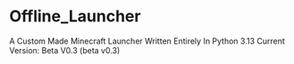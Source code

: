 # Offline_Launcher
A Custom Made Minecraft Launcher Written Entirely In Python 3.13
Current Version: Beta V0.3 (beta v0.3)
